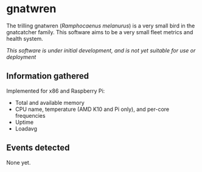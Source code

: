 # gnatwren
The trilling gnatwren (_Ramphocaenus melanurus_) is a very small bird
in the gnatcatcher family. This software aims to be a very small fleet
metrics and health system.

*This software is under initial development, and is not yet suitable
for use or deployment*

## Information gathered

Implemented for x86 and Raspberry Pi:

- Total and available memory
- CPU name, temperature (AMD K10 and Pi only), and per-core frequencies
- Uptime
- Loadavg

## Events detected

None yet.
